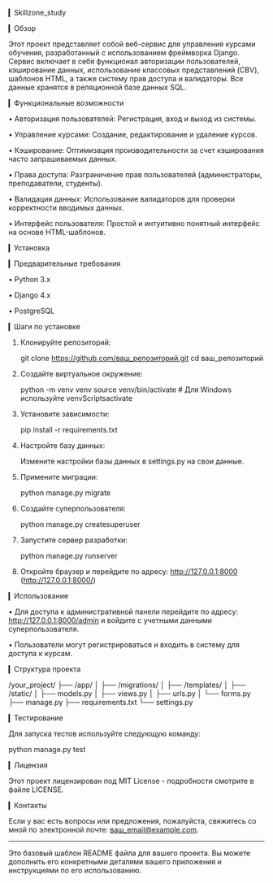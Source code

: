 ▎Skillzone_study

▎Обзор

Этот проект представляет собой веб-сервис для управления курсами обучения, разработанный с использованием фреймворка Django. Сервис включает в себя функционал авторизации пользователей, кэширование данных, использование классовых представлений (CBV), шаблонов HTML, а также систему прав доступа и валидаторы. Все данные хранятся в реляционной базе данных SQL.

▎Функциональные возможности

• Авторизация пользователей: Регистрация, вход и выход из системы.

• Управление курсами: Создание, редактирование и удаление курсов.

• Кэширование: Оптимизация производительности за счет кэширования часто запрашиваемых данных.

• Права доступа: Разграничение прав пользователей (администраторы, преподаватели, студенты).

• Валидация данных: Использование валидаторов для проверки корректности вводимых данных.

• Интерфейс пользователя: Простой и интуитивно понятный интерфейс на основе HTML-шаблонов.

▎Установка

▎Предварительные требования

• Python 3.x

• Django 4.x

• PostgreSQL

▎Шаги по установке

1. Клонируйте репозиторий:

      git clone https://github.com/ваш_репозиторий.git
   cd ваш_репозиторий
   

2. Создайте виртуальное окружение:

      python -m venv venv
   source venv/bin/activate  # Для Windows используйте venvScriptsactivate
   

3. Установите зависимости:

      pip install -r requirements.txt
   

4. Настройте базу данных:

   Измените настройки базы данных в settings.py на свои данные.

5. Примените миграции:

      python manage.py migrate
   

6. Создайте суперпользователя:

      python manage.py createsuperuser
   

7. Запустите сервер разработки:

      python manage.py runserver
   

8. Откройте браузер и перейдите по адресу: http://127.0.0.1:8000 (http://127.0.0.1:8000/)

▎Использование

• Для доступа к административной панели перейдите по адресу: http://127.0.0.1:8000/admin и войдите с учетными данными суперпользователя.

• Пользователи могут регистрироваться и входить в систему для доступа к курсам.

▎Структура проекта

/your_project/
    ├── /app/
    │   ├── /migrations/
    │   ├── /templates/
    │   ├── /static/
    │   ├── models.py
    │   ├── views.py
    │   ├── urls.py
    │   └── forms.py
    ├── manage.py
    ├── requirements.txt
    └── settings.py


▎Тестирование

Для запуска тестов используйте следующую команду:

python manage.py test


▎Лицензия

Этот проект лицензирован под MIT License - подробности смотрите в файле LICENSE.

▎Контакты

Если у вас есть вопросы или предложения, пожалуйста, свяжитесь со мной по электронной почте: ваш_email@example.com.

---

Это базовый шаблон README файла для вашего проекта. Вы можете дополнить его конкретными деталями вашего приложения и инструкциями по его использованию.
